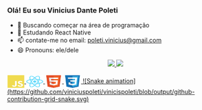 ### Olá! Eu sou Vinicius Dante Poleti


- 🔭 Buscando começar na área de programação
- 🌱 Estudando React Native
- 📫 contate-me no email: poleti.vinicius@gmail.com
- 😄 Pronouns: ele/dele
<div align="center">
  <a href="https://github.com/viniciuspoleti">
  <img height="180em" src="https://github-readme-stats.vercel.app/api?username=viniciuspoleti&show_icons=true&theme=dark&include_all_commits=true&count_private=true"/>
  <img height="180em" src="https://github-readme-stats.vercel.app/api/top-langs/?username=viniciuspoleti&layout=compact&langs_count=7&theme=dark"/>
</div>
<div style="display: inline_block"><br>
  <img align="center" alt="Rafa-Js" height="30" width="40" src="https://raw.githubusercontent.com/devicons/devicon/master/icons/javascript/javascript-plain.svg">
  <img align="center" alt="Rafa-React" height="30" width="40" src="https://raw.githubusercontent.com/devicons/devicon/master/icons/react/react-original.svg">
  <img align="center" alt="Rafa-HTML" height="30" width="40" src="https://raw.githubusercontent.com/devicons/devicon/master/icons/html5/html5-original.svg">
  <img align="center" alt="Rafa-CSS" height="30" width="40" src="https://raw.githubusercontent.com/devicons/devicon/master/icons/css3/css3-original.svg">
 ![Snake animation](https://github.com/viniciuspoleti/vinicispoleti/blob/output/github-contribution-grid-snake.svg)
</div>

 
